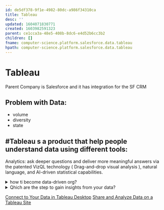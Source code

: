 ```yaml
---
id: de5df378-9f1e-4982-80dc-a986f34310ca
title: Tableau
desc: ''
updated: 1604071830771
created: 1603982591323
parent: ce1cca3a-48e5-408b-8dc6-e4d52b6cc3b2
children: []
fname: computer-science.platform.salesforce.data.tableau
hpath: computer-science.platform.salesforce.data.tableau
---
```

# Tableau

Parent Company is Salesforce and it has integration for the SF CRM

## Problem with Data:

- volume
- diversity
- state

## #Tableau s a product that help people understand data using different tools:

Analytics: ask deeper questions and deliver more meaningful answers via the patented VizQL technology ( Drag-and-drop visual analysis ), natural language, and AI-driven statistical capabilities.

 <details><summary>
 how ti become data-driven org?
 </summary>

\#[tableau-blueprint](https://www.tableau.com/learn/blueprint#hero-reveal)
\#[Tableau-community](https://www.tableau.com/community)

 </details>
 
<details><summary>
Qhich are the step to gain insights from your data?
</summary>

prepare your data #[Tableau-Prep](https://www.tableau.com/products/prep)
analize data #[Tableau-Desktop](https://www.tableau.com/products/desktop)
Publish your data #[Tableau-Server](https://www.tableau.com/products/server), #[Tableau-Online](https://www.tableau.com/products/cloud-bi), #[Tableau-Public](https://public.tableau.com/en-us/s/)

</details>

[Connect to Your Data in Tableau Desktop](https://trailhead.salesforce.com/content/learn/modules/the-tableau-workflow/connect-to-data-in-tableau-desktop?trail_id=tour-the-tableau-environment&trailmix_creator_id=teamtrailhead&trailmix_slug=quest-start-rockin-data-with-tableau)
[Share and Analyze Data on a Tableau Site](https://trailhead.salesforce.com/content/learn/modules/the-tableau-workflow/share-analyze-on-tableau-site?trail_id=tour-the-tableau-environment&trailmix_creator_id=teamtrailhead&trailmix_slug=quest-start-rockin-data-with-tableau)


